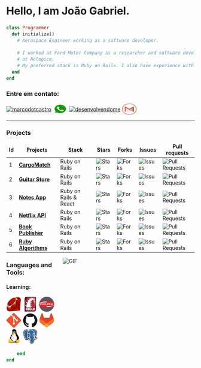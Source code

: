 # Hello, I am João Gabriel.

```ruby
class Programmer
  def initialize()
    # Aerospace Engineer working as a software developer.

    # I worked at Ford Motor Company as a researcher and software developer. Today, I work as a developer
    # at Nelogica.
    # My preferred stack is Ruby on Rails. I also have experience with Python and Delphi.
  end
end
```
<p align="left">
    <h3 align="left">Entre em contato:</h3>
    <a href="https://www.linkedin.com/in/jo%C3%A3o-gabriel-dal-forno/" target="_blank"><img align="center" src="https://github.com/marcodotcastro/marcodotcastro/blob/master/linkedin.png?raw=true" alt="marcodotcastro" height="30" width="40" /></a>
    <a href="https://wa.me/+555555984737981?text=Ol%C3%A1,%20te%20encontrei%20no%20GitHub!
" target="_blank"><img align="center" src="whatsapp-icon-transparent-png-6.png" alt="marcodotcastro" height="30" width="40"/></a>
    <a href="https://www.instagram.com/joaoogdf/" target="_blank"><img align="center" src="https://github.com/marcodotcastro/marcodotcastro/blob/master/instagram.png?raw=true" alt="desenvolvendome" height="30" width="40"/></a> 
    <a href="https://github.com/joaogdfaero/joaogdfaero/blob/main/email.md" target="_blank"><img align="center" src="https://github.com/joaogdfaero/joaogdfaero/blob/main/gmail_icon.png" alt="desenvolvendome" height="30" width="40"/></a>  
</p>

---



<h3>Projects</h3>
<table>
    <thead align="center">
        <tr border: none;>
            <td><b>Id</b></td>
	    <td><b>Projects</b></td>
	    <td><b>Stack</b></td>
            <td><b>Stars</b></td>
            <td><b>Forks</b></td>
            <td><b>Issues</b></td>
            <td><b>Pull requests</b></td>
        </tr>
    </thead>
    <tbody>
	<tr>
		<td>1</td>
		<td><a href="https://github.com/joaogdfaero/CargoMatch"><b>CargoMatch</b></a></td>
	 	<td>Ruby on Rails</td>
	    	<td><img alt="Stars" src="https://img.shields.io/github/stars/joaogdfaero/CargoMatch" /></td>
            	<td><img alt="Forks" src="https://img.shields.io/github/forks/joaogdfaero/CargoMatch" /></td>
            	<td><img alt="Issues" src="https://img.shields.io/github/issues/joaogdfaero/CargoMatch" /></td>
            	<td><img alt="Pull Requests" src="https://img.shields.io/github/issues-pr/joaogdfaero/CargoMatch" /></td>
	<tr>
	<tr>
		<td>2</td>
		<td><a href="https://github.com/joaogdfaero/guitar_store"><b>Guitar Store</b></a></td>
	 	<td>Ruby on Rails</td>
	    	<td><img alt="Stars" src="https://img.shields.io/github/stars/joaogdfaero/guitar_store" /></td>
            	<td><img alt="Forks" src="https://img.shields.io/github/forks/joaogdfaero/guitar_store" /></td>
            	<td><img alt="Issues" src="https://img.shields.io/github/issues/joaogdfaero/guitar_store" /></td>
            	<td><img alt="Pull Requests" src="https://img.shields.io/github/issues-pr/joaogdfaero/guitar_store" /></td>
	<tr>
		<td>3</td>
		<td><a href="https://github.com/joaogdfaero/rails_react_notes"><b>Notes App</b></a></td>
		<td>Ruby on Rails & React</td>
	    	<td><img alt="Stars" src="https://img.shields.io/github/stars/joaogdfaero/rails_react_notes" /></td>
            	<td><img alt="Forks" src="https://img.shields.io/github/forks/joaogdfaero/rails_react_notes" /></td>
            	<td><img alt="Issues" src="https://img.shields.io/github/issues/joaogdfaero/rails_react_notes" /></td>
            	<td><img alt="Pull Requests" src="https://img.shields.io/github/issues-pr/joaogdfaero/rails_react_notes" /></td>
	 <tr>
	<tr>
		<td>4</td>
		<td><a href="https://github.com/joaogdfaero/Netflix_API"><b>Netflix API</b></a></td>
		<td>Ruby on Rails</td>
	    	<td><img alt="Stars" src="https://img.shields.io/github/stars/joaogdfaero/Netflix_API" /></td>
            	<td><img alt="Forks" src="https://img.shields.io/github/forks/joaogdfaero/Netflix_API" /></td>
            	<td><img alt="Issues" src="https://img.shields.io/github/issues/joaogdfaero/Netflix_API" /></td>
            	<td><img alt="Pull Requests" src="https://img.shields.io/github/issues-pr/joaogdfaero/Netflix_API" /></td>
	 <tr>
        </tr> 
		<td>5</td>
		<td><a href="https://github.com/joaogdfaero/editora_livros_rails"><b>Book Publisher</b></a></td>
	 	<td>Ruby on Rails</td>
	    	<td><img alt="Stars" src="https://img.shields.io/github/stars/joaogdfaero/editora_livros_rails" /></td>
            	<td><img alt="Forks" src="https://img.shields.io/github/forks/joaogdfaero/editora_livros_rails" /></td>
            	<td><img alt="Issues" src="https://img.shields.io/github/issues/joaogdfaero/editora_livros_rails" /></td>
            	<td><img alt="Pull Requests" src="https://img.shields.io/github/issues-pr/joaogdfaero/editora_livros_rails" /></td>
        </tr> 
	<tr>
		<td>6</td>
            	<td><a href="https://github.com/joaogdfaero/algorithms_problems_ruby"><b>Ruby Algorithms</b></a></td>
		<td>Ruby on Rails</td>
            	<td><img alt="Stars" src="https://img.shields.io/github/stars/joaogdfaero/algorithms_problems_ruby" /></td>
            	<td><img alt="Forks" src="https://img.shields.io/github/forks/joaogdfaero/algorithms_problems_ruby" /></td>
            	<td><img alt="Issues" src="https://img.shields.io/github/issues/joaogdfaero/algorithms_problems_ruby" /></td>
            	<td><img alt="Pull Requests" src="https://img.shields.io/github/issues-pr/joaogdfaero/algorithms_problems_ruby" /></td>
        </tr>
<!---	 <tr>
		<td>3</td>
		<td><a href="https://github.com/joaogdfaero/teste_tecnico_rails_4"><b>Teste Técnico Rails </b></a></td>
	 	<td>Developer</td>
	    	<td><img alt="Stars" src="https://img.shields.io/github/stars/joaogdfaero/teste_tecnico_rails_4" /></td>
            	<td><img alt="Forks" src="https://img.shields.io/github/forks/joaogdfaero/teste_tecnico_rails_4" /></td>
            	<td><img alt="Issues" src="https://img.shields.io/github/issues/joaogdfaero/teste_tecnico_rails_4" /></td>
            	<td><img alt="Pull Requests" src="https://img.shields.io/github/issues-pr/joaogdfaero/teste_tecnico_rails_4" /></td>
        </tr> -->
<!---	 <tr>	<tr>
		<td>4</td>
		<td><a href="https://github.com/joaogdfaero/teste_tecnico_rails_2"><b>Teste Técnico Rails </b></a></td>
	 	<td>Ruby on Rails</td>
	    	<td><img alt="Stars" src="https://img.shields.io/github/stars/joaogdfaero/teste_tecnico_rails_2" /></td>
            	<td><img alt="Forks" src="https://img.shields.io/github/forks/joaogdfaero/teste_tecnico_rails_2" /></td>
            	<td><img alt="Issues" src="https://img.shields.io/github/issues/joaogdfaero/teste_tecnico_rails_2" /></td>
            	<td><img alt="Pull Requests" src="https://img.shields.io/github/issues-pr/joaogdfaero/teste_tecnico_rails_2" /></td>
        </tr> -->
<!---	 <tr>
		<td>3</td>
		<td><a href="https://github.com/joaogdfaero/teste_tecnico_rails_3"><b>Teste Técnico Ruby</b></a></td>
	 	<td>Developer</td>
	    	<td><img alt="Stars" src="https://img.shields.io/github/stars/joaogdfaero/teste_tecnico_rails_3" /></td>
            	<td><img alt="Forks" src="https://img.shields.io/github/forks/joaogdfaero/teste_tecnico_rails_3" /></td>
            	<td><img alt="Issues" src="https://img.shields.io/github/issues/joaogdfaero/teste_tecnico_rails_3" /></td>
            	<td><img alt="Pull Requests" src="https://img.shields.io/github/issues-pr/joaogdfaero/teste_tecnico_rails_3" /></td>
        </tr> 
<!--- 	<tr>
		<td>4</td>
		<td><a href="https://github.com/joaogdfaero/Casa-Popular-Eficiente"><b>Casa Popular</b></a></td>
	 	<td>Developer</td>
	    	<td><img alt="Stars" src="https://img.shields.io/github/stars/joaogdfaero/Casa-Popular-Eficiente" /></td>
            	<td><img alt="Forks" src="https://img.shields.io/github/forks/joaogdfaero/Casa-Popular-Eficiente" /></td>
            	<td><img alt="Issues" src="https://img.shields.io/github/issues/joaogdfaero/Casa-Popular-Eficiente" /></td>
            	<td><img alt="Pull Requests" src="https://img.shields.io/github/issues-pr/joaogdfaero/Casa-Popular-Eficiente" /></td>
        </tr> -->
</tbody>
</table>

 <img align="right" alt="GIF" src="https://github.com/marcodotcastro/marcodotcastro/blob/master/code.gif?raw=true" width="70%" height="400px" />

<h3 align="left">Languages and Tools:</h3>
    <p align="left">
        <h4 align="left">Learning:</h4>
	<a href="https://stackshare.io/ruby" target="_blank"><img src="https://github.com/devicons/devicon/raw/master/icons/ruby/ruby-original.svg" alt="ruby" width="40" height="40" /></a>
	<a href="https://stackshare.io/rails" target="_blank"><img src="https://github.com/devicons/devicon/raw/master/icons/rails/rails-original-wordmark.svg" alt="rails" width="40" height="40" /></a>
	<a href="https://stackshare.io/delphi" target="_blank"><img src="https://github.com/joaogdfaero/joaogdfaero/blob/main/delphiicon.png" alt="delphi" width="40" height="40" /></a>       
	 <a href="https://stackshare.io/gitlab" target="_blank"><img src="https://github.com/devicons/devicon/raw/master/icons/git/git-original.svg" alt="git" width="40" height="40" /></a>
        <a href="https://stackshare.io/github" target="_blank"><img src="https://github.com/devicons/devicon/raw/master/icons/github/github-original.svg" alt="github" width="40" height="40" /></a>
	<a href="https://stackshare.io/git" target="_blank"><img src="https://github.com/devicons/devicon/raw/master/icons/gitlab/gitlab-original.svg" alt="gitlab" width="40" height="40" /></a>
	 <a href="https://stackshare.io/linux" target="_blank"><img src="https://github.com/devicons/devicon/raw/master/icons/linux/linux-original.svg" alt="linux" width="40" height="40" /></a>
	 <a href="https://stackshare.io/postgresql" target="_blank"><img src="https://github.com/devicons/devicon/raw/master/icons/postgresql/postgresql-original.svg" alt="postgresql" width="40" height="40" /></a>
    </p>
    
```ruby 
	end 
end 
```
